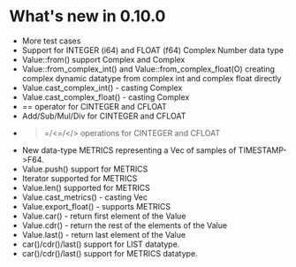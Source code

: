 # What's new in 0.10.0

* More test cases
* Support for INTEGER (i64) and FLOAT (f64) Complex Number data type
* Value::from() support Complex<i64> and Complex<f64>
* Value::from_complex_int() and Value::from_complex_float(O) creating complex dynamic datatype from complex int and complex float directly
* Value.cast_complex_int() - casting Complex<i64>
* Value.cast_complex_float() - casting Complex<f64>
* == operator for CINTEGER and CFLOAT
* Add/Sub/Mul/Div for CINTEGER and CFLOAT
* >=/<=/</> operations for CINTEGER and CFLOAT
* New data-type METRICS representing a Vec of samples of TIMESTAMP->F64.
* Value.push() support for METRICS
* Iterator supported for METRICS
* Value.len() supported for METRICS
* Value.cast_metrics() - casting Vec<Metric>
* Value.export_float() - supports METRICS
* Value.car() - return first element of the Value
* Value.cdr() - return the rest of the elements of the Value
* Value.last() - return last element of the Value
* car()/cdr()/last() support for LIST datatype.
* car()/cdr()/last() support for METRICS datatype.
